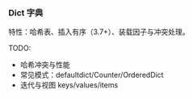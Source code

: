 ### Dict 字典

特性：哈希表、插入有序（3.7+）、装载因子与冲突处理。

TODO:
- 哈希冲突与性能
- 常见模式：defaultdict/Counter/OrderedDict
- 迭代与视图 keys/values/items

